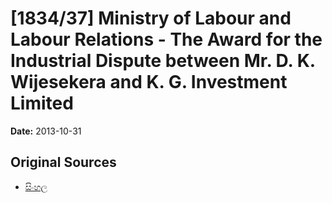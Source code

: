 # [1834/37] Ministry of Labour and Labour Relations - The Award for the Industrial Dispute between Mr. D. K. Wijesekera and K. G. Investment Limited

**Date:** 2013-10-31

## Original Sources

- [සිංහල](https://documents.gov.lk/view/extra-gazettes/2013/10/1834-37_S.pdf)
